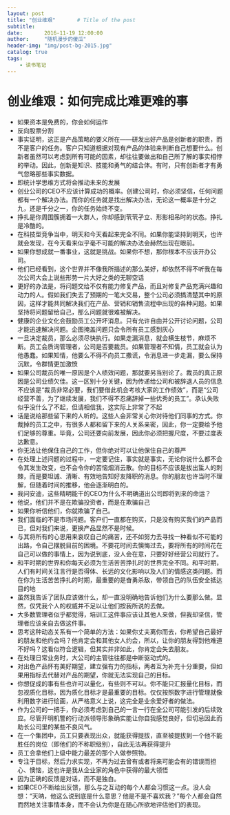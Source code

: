 ```yaml
---
layout: post
title: "创业维艰"       # Title of the post
subtitle:
date:       2016-11-19 12:00:00
author:     "随机漫步的傻瓜"
header-img: "img/post-bg-2015.jpg"
catalog: true
tags:
    - 读书笔记
---
```


# 创业维艰：如何完成比难更难的事

- 如果资本是免费的，你会如何运作
- 反向股票分割
- 事实证明，这正是产品策略的要义所在——研发出好产品是创新者的职责，而不是客户的任务。客户只知道根据对现有产品的体验来判断自己想要什么。创新者虽然可以考虑到所有可能的因素，却往往要做出和自己所了解的事实相悖的举动。因此，创新是知识、技能和勇气的结合体。有时，只有创新者才有勇气忽略那些事实数据。
- 即统计学思维方式将会推动未来的发展
- 创业公司的CEO不应该计算成功的概率。创建公司时，你必须坚信，任何问题都有一个解决办法。而你的任务就是找出解决办法，无论这一概率是十分之九，还是千分之一，你的任务始终不变。
- 挣扎是你周围簇拥着一大群人，你却感到茕茕孑立、形影相吊时的状态。挣扎是冷酷的。
- 在科技型竞争当中，明天和今天看起来完全不同。如果你能坚持到明天，也许就会发现，在今天看来似乎毫不可能的解决办法会赫然出现在眼前。
- 如果你想成就一番事业，这就是挑战。如果你不想，那你根本不应该开办公司。
- 他们已经看到，这个世界并不像我所描述的那么美好，却依然不得不听我在每次公司大会上说些形势一片大好之类的无聊空话
- 更好的办法是，将问题交给不仅有能力修复产品，而且对修复产品充满兴趣和动力的人。假如我们失去了预期的一笔大交易，整个公司必须搞清楚其中的原因，这样才能共同解决我们在产品、营销和销售流程中出现的各种问题。如果坚持将问题留给自己，那么问题就很难被解决。
- 健康的企业文化会鼓励员工公开坏消息。只有允许自由并公开讨论问题，公司才能迅速解决问题。企图掩盖问题只会令所有员工感到灰心
- 一旦决定裁员，那么必须尽快执行。如果走漏消息，就会横生枝节，麻烦不断。员工会质询管理者，公司是否要裁员。如果管理者不知情，员工就会认为他愚蠢。如果知情，他要么不得不向员工撒谎，令消息进一步走漏，要么保持沉默，令群情更加激愤
- 如果公司裁员的唯一原因是个人绩效问题，那就要另当别论了。裁员的真正原因是公司业绩欠佳。这一区别十分关键，因为传递给公司和被辞退人员的信息不应该是“裁员非常必要，我们要借此机会考核大家的工作绩效”，而是“公司经营不善，为了继续发展，我们不得不忍痛辞掉一些优秀的员工”。承认失败似乎没什么了不起，但请相信我，这实际上非常了不起
- 话是说给那些留下来的人听的。这些人会非常关心你对待他们同事的方式。你裁掉的员工之中，有很多人都和留下来的人关系亲密，因此，你一定要给予他们足够的尊重。毕竟，公司还要向前发展，因此你必须把握尺度，不要过度表达歉意。
- 你无法让他保住自己的工作，但你绝对可以让他保住自己的尊严
- 在处理上述问题的过程中，一定要记住，事实就是事实，无论你说什么都不会令其发生改变，也不会令你的苦恼烟消云散。你的目标不应该是拔出蜇人的刺棘，而是要坦诚、清晰、有效地告知好友降职的消息。你的朋友也许当时不理解，但随着时间的推移，他会逐渐明白的。
- 我问安迪，这些精明能干的CEO为什么不明确道出公司即将到来的命运？
- 他说，他们并不是在欺骗投资者，而是在欺骗自己
- 如果你听信他们，你就欺骗了自己。
- 我们面临的不是市场问题。客户们一直都在购买，只是没有购买我们的产品而已，但对我们来说，更换产品显然不是时候。
- 与其将所有的心思用来哀叹自己的痛苦，还不如努力去寻找一种看似不可能的出路，令自己摆脱目前的困境。不要花时间去懊悔过去，要将所有的时间花在自己可以做的事情上，因为说到底，没人会在意，只要好好经营公司就行了。
- 和平时期的世界和你每天必须为生活苦苦挣扎时的世界完全不同。和平时期，人们有时间关注言行是否得体、长远的文化影响以及人们的情感这类问题。而在你为生活苦苦挣扎的时期，最重要的是奋勇杀敌，带领自己的队伍安全抵达目的地
- 虽然我告诉了团队应该做什么，却一直没明确地告诉他们为什么要那么做。显然，仅凭我个人的权威并不足以让他们按我所说的去做。
- 大多数管理者似乎都觉得，培训工这件事应该让其他人来做，但我却坚信，管理者应该亲自去做这件事。
- 思考这种动态关系有一个简单的方法：如果你丈夫离你而去，你希望自己最好的朋友和他约会吗？他肯定会和其他女人约会，所以，让你的朋友得到他难道不好吗？这看似符合逻辑，但其实并非如此，你肯定会失去朋友。
- 在处理日常业务时，大公司的主管往往都是中断驱动式的。
- 对出色产品怀有美好期望，建立强有力的指标，两者互为补充十分重要，但如果用指标去代替对产品的期望，你就无法实现自己的目标。
- 你想促成的事有些也许可以量化，有些则不可以。你不能只汇报量化目标，而忽视质化目标，因为质化目标才是最重要的目标。仅仅按照数字进行管理就像利用数字进行绘画，从严格意义上说，这完全是业余爱好者的做法。
- 作为公司的一把手，你必须考虑到自己的一言一行在全公司可能引发的后续效应。尽管开明机警的行动派领导形象确实能让你自我感觉良好，但切忌因此而助长公司里的某些不良风气。
- 在一个集团中，员工只要表现出众，就能获得提拔，直至被提拔到一个他不能胜任的岗位（即他们的不称职级别），自此无法再获得提升
- 员工会拿他们上级中能力最差的那个人做参照物。
- 专注于目标，然后力求实现，不再为过去曾有或者将来可能会有的错误而担心、懊恼，这也许是我从企业家的角色中获得的最大领悟
- 因为正确的反馈是对话，而不是独白。
- 如果CEO不断给出反馈，那么与之互动的每个人都会习惯这一点。没人会想：“天呐，他这么说到底是什么意思？他是不是不喜欢我？”每个人都会自然而然地关注事情本身，而不会认为你是在随心所欲地评估他们的表现。
